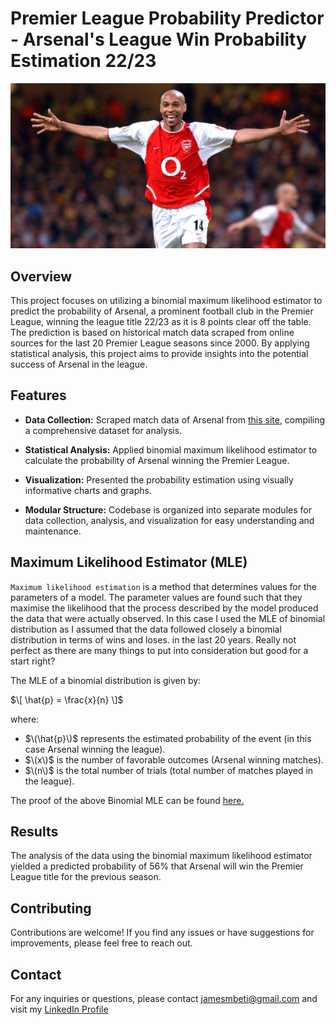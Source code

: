 # Premier League Probability Predictor - Arsenal's League Win Probability Estimation 22/23

<img src="image.jpg" />

## Overview

This project focuses on utilizing a binomial maximum likelihood estimator to predict the probability of Arsenal, a prominent football club in the Premier League, winning the league title 22/23 as it is 8 points clear off the table. The prediction is based on historical match data scraped from online sources for the last 20 Premier League seasons since 2000. By applying statistical analysis, this project aims to provide insights into the potential success of Arsenal in the league.

## Features

- **Data Collection:** Scraped match data of Arsenal from [this site](https://fbref.com/en/squads/18bb7c10/2002-2003/Arsenal-Stats), compiling a comprehensive dataset for analysis.

- **Statistical Analysis:** Applied binomial maximum likelihood estimator to calculate the probability of Arsenal winning the Premier League.

- **Visualization:** Presented the probability estimation using visually informative charts and graphs.

- **Modular Structure:** Codebase is organized into separate modules for data collection, analysis, and visualization for easy understanding and maintenance.

## Maximum Likelihood Estimator (MLE)
``Maximum likelihood estimation`` is a method that determines values for the parameters of a model. The parameter values are found such that they maximise the likelihood that the process described by the model produced the data that were actually observed. In this case I used the MLE of binomial distribution as I assumed that the data followed closely a binomial distribution in terms of wins and loses. in the last 20 years. Really not perfect as there are many things to put into consideration but good for a start right?

The MLE of a binomial distribution is given by:

$\[
\hat{p} = \frac{x}{n}
\]$

where:
- $\(\hat{p}\)$ represents the estimated probability of the event (in this case Arsenal winning the league).
- $\(x\)$ is the number of favorable outcomes (Arsenal winning matches).
- $\(n\)$ is the total number of trials (total number of matches played in the league).

The proof of the above Binomial MLE can be found [here.](https://statproofbook.github.io/P/bin-mle.html)


## Results

The analysis of the data using the binomial maximum likelihood estimator yielded a predicted probability of 56% that Arsenal will win the Premier League title for the previous season.

## Contributing

Contributions are welcome! If you find any issues or have suggestions for improvements, please feel free to reach out.

## Contact

For any inquiries or questions, please contact jamesmbeti@gmail.com and visit my [LinkedIn Profile](https://www.linkedin.com/in/james-mbeti-128519175/)

